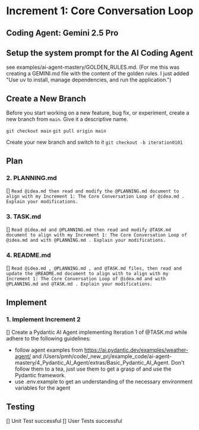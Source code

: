 # Increment 1: Core Conversation Loop
## Coding Agent: Gemini 2.5 Pro

## Setup the system prompt for the AI Coding Agent
see examples/ai-agent-mastery/GOLDEN_RULES.md.  (For me this was creating a GEMINI.md file with the content of the golden rules. I just added "Use uv to install, manage dependencies, and run the application.")

## Create a New Branch
Before you start working on a new feature, bug fix, or experiment, create a new branch from `main`. Give it a descriptive name.

`git checkout main`
`git pull origin main`

Create your new branch and switch to it
`git checkout -b iteration0101`

## Plan

  ### 2. PLANNING.md
  [] `Read @idea.md then read and modify the @PLANNING.md document to align with my Increment 1: The Core Conversation Loop of @idea.md . Explain your modifications.`

  ### 3. TASK.md
  [] `Read @idea.md and @PLANNING.md then read and modify @TASK.md document to align with my Increment 1: The Core Conversation Loop of @idea.md and with @PLANNING.md . Explain your modifications.`

  ### 4. README.md
  [] `Read @idea.md , @PLANNING.md , and @TASK.md files, then read and update the @README.md document to align with to align with my Increment 1: The Core Conversation Loop of @idea.md and with @PLANNING.md and @TASK.md . Explain your modifications.`

## Implement

### 1. Implement Increment 2
[] Create a Pydantic AI Agent implementing Iteration 1 of @TASK.md while adhere to the following guidelines:
  - follow agent examples from https://ai.pydantic.dev/examples/weather-agent/ and /Users/pmh/code/_new_prj/example_code/ai-agent-mastery/4_Pydantic_AI_Agent/extras/Basic_Pydantic_AI_Agent. Don't follow them to a tea, just use them to get a grasp of and use the Pydantic framework.
  - use .env.example to get an understanding of the necessary environment variables for the agent

## Testing
[] Unit Test successful
[] User Tests successful